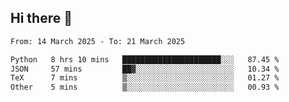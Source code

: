 ## Hi there 👋

<!--
**Bojupi/Bojupi** is a ✨ _special_ ✨ repository because its `README.md` (this file) appears on your GitHub profile.

Here are some ideas to get you started:

- 🔭 I’m currently working on ...
- 🌱 I’m currently learning ...
- 👯 I’m looking to collaborate on ...
- 🤔 I’m looking for help with ...
- 💬 Ask me about ...
- 📫 How to reach me: ...
- 😄 Pronouns: ...
- ⚡ Fun fact: ...
-->

<!--START_SECTION:waka-->

```txt
From: 14 March 2025 - To: 21 March 2025

Python   8 hrs 10 mins   ██████████████████████░░░   87.45 %
JSON     57 mins         ██▓░░░░░░░░░░░░░░░░░░░░░░   10.34 %
TeX      7 mins          ▒░░░░░░░░░░░░░░░░░░░░░░░░   01.27 %
Other    5 mins          ▒░░░░░░░░░░░░░░░░░░░░░░░░   00.93 %
```

<!--END_SECTION:waka-->
